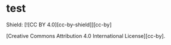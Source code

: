 # test

Shield: [![CC BY 4.0][cc-by-shield]][cc-by]

[Creative Commons Attribution 4.0 International License][cc-by].
